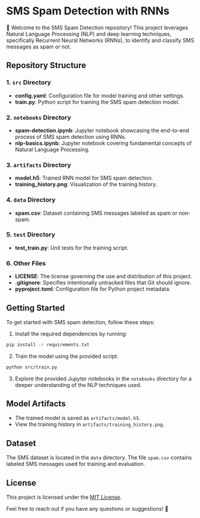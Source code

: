 # SMS Spam Detection with RNNs

📱 Welcome to the SMS Spam Detection repository! This project leverages Natural Language Processing (NLP) and deep learning techniques, specifically Recurrent Neural Networks (RNNs), to identify and classify SMS messages as spam or not.

## Repository Structure

### 1. `src` Directory
- **config.yaml**: Configuration file for model training and other settings.
- **train.py**: Python script for training the SMS spam detection model.

### 2. `notebooks` Directory
- **spam-detection.ipynb**: Jupyter notebook showcasing the end-to-end process of SMS spam detection using RNNs.
- **nlp-basics.ipynb**: Jupyter notebook covering fundamental concepts of Natural Language Processing.

### 3. `artifacts` Directory
- **model.h5**: Trained RNN model for SMS spam detection.
- **training_history.png**: Visualization of the training history.

### 4. `data` Directory
- **spam.csv**: Dataset containing SMS messages labeled as spam or non-spam.

### 5. `test` Directory
- **test_train.py**: Unit tests for the training script.

### 6. Other Files
- **LICENSE**: The license governing the use and distribution of this project.
- **.gitignore**: Specifies intentionally untracked files that Git should ignore.
- **pyproject.toml**: Configuration file for Python project metadata.

## Getting Started
To get started with SMS spam detection, follow these steps:

1. Install the required dependencies by running:

```bash
pip install -r requirements.txt
```

2. Train the model using the provided script:

```bash
python src/train.py
```

3. Explore the provided Jupyter notebooks in the `notebooks` directory for a deeper understanding of the NLP techniques used.

## Model Artifacts
- The trained model is saved as `artifacts/model.h5`.
- View the training history in `artifacts/training_history.png`.

## Dataset
The SMS dataset is located in the `data` directory. The file `spam.csv` contains labeled SMS messages used for training and evaluation.


## License
This project is licensed under the [MIT License](LICENSE).

Feel free to reach out if you have any questions or suggestions! 🚀
